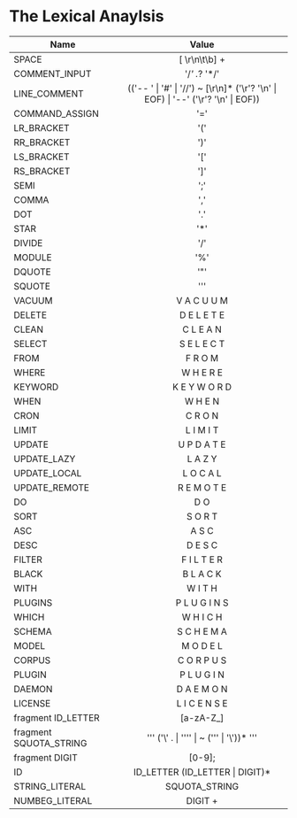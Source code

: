 # The Lexical Anaylsis

| Name   |      Value      |
|----------|:-------------:|
| SPACE |  [ \r\n\t\b] + |
| COMMENT_INPUT |    '/*' .*? '*/'   |
| LINE_COMMENT | (('-- ' \| '#' \| '//') ~ [\r\n]* ('\r'? '\n' \| EOF) \| '--' ('\r'? '\n' \| EOF))  |
| COMMAND_ASSIGN | '=' |
| LR_BRACKET | '(' |
| RR_BRACKET | ')' |
| LS_BRACKET | '[' |
| RS_BRACKET | ']' |
| SEMI | ';' |
| COMMA | ',' |
| DOT | '.' |
| STAR | '*' |
| DIVIDE | '/' |
| MODULE | '%' |
| DQUOTE | '"' |
| SQUOTE | '\'' |
| VACUUM | V A C U U M |
| DELETE | D E L E T E |
| CLEAN | C L E A N |
| SELECT | S E L E C T |
| FROM | F R O M |
| WHERE | W H E R E |
| KEYWORD | K E Y W O R D  |
| WHEN | W H E N |
| CRON | C R O N |
| LIMIT | L I M I T |
| UPDATE | U P D A T E |
| UPDATE_LAZY | L A Z Y |
| UPDATE_LOCAL | L O C A L |
| UPDATE_REMOTE | R E M O T E |
| DO | D O |
| SORT | S O R T |
| ASC | A S C |
| DESC | D E S C |
| FILTER | F I L T E R |
| BLACK | B L A C K |
| WITH | W I T H |
| PLUGINS | P L U G I N S |
| WHICH | W H I C H |
| SCHEMA | S C H E M A |
| MODEL | M O D E L |
| CORPUS | C O R P U S |
| PLUGIN | P L U G I N |
| DAEMON | D A E M O N |
| LICENSE | L I C E N S E |
| fragment ID_LETTER | [a-zA-Z_] |
| fragment SQUOTA_STRING | '\'' ('\\' . \| '\'\'' \| ~ ('\'' \| '\\'))* '\'' |
| fragment DIGIT | [0-9]; |
| ID | ID_LETTER (ID_LETTER \| DIGIT)* |
| STRING_LITERAL | SQUOTA_STRING |
| NUMBEG_LITERAL | DIGIT + |
